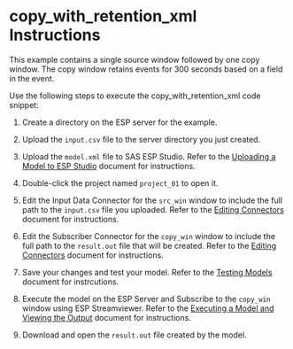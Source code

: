 # copy_with_retention_xml Instructions

This example contains a single source window followed by one copy window. The copy window retains events for 300 seconds based on a field in the event.

Use the following steps to execute the copy_with_retention_xml code snippet:

1.  Create a directory on the ESP server for the example.

2.  Upload the `input.csv` file to the server directory you just created.

3.  Upload the `model.xml` file to SAS ESP Studio. Refer to the [Uploading a Model to ESP Studio](docs/Uploading_a_Model_to_ESP_Studio.pdf) document for instructions.
  
4.  Double-click the project named `project_01` to open it.

5.  Edit the Input Data Connector for the `src_win` window to include the full path to the `input.csv` file you uploaded. Refer to the [Editing Connectors](docs/Connectors.pdf) document for instructions.

6.  Edit the Subscriber Connector for the `copy_win` window to include the full path to the `result.out` file that will be created. Refer to the [Editing Connectors](docs/Connectors.pdf) document for instructions.  

7.  Save your changes and test your model. Refer to the [Testing Models](docs/Testing_Models.pdf) document for instrcutions.

8.  Execute the model on the ESP Server and Subscribe to the `copy_win` window using ESP Streamviewer. Refer to the [Executing a Model and Viewing the Output](docs/Executing_a_Model_and_Viewing_the_Output.pdf) document for instructions.

9.  Download and open the `result.out` file created by the model.

